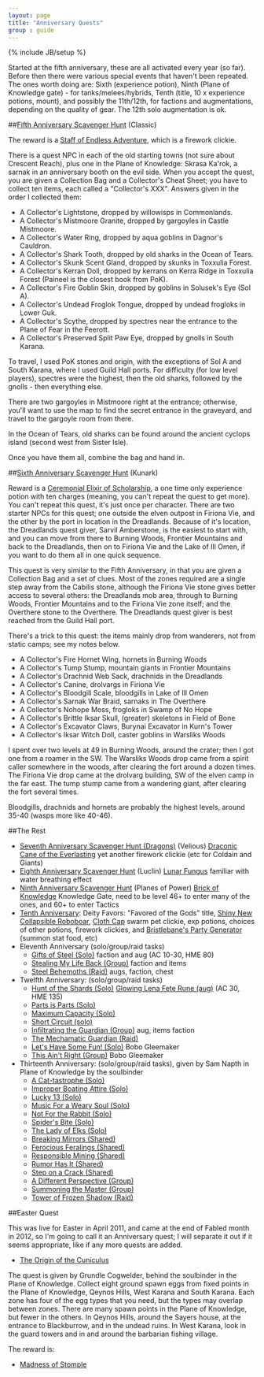 ```yaml
--- 
layout: page 
title: "Anniversary Quests" 
group : guide 
--- 
```

{% include JB/setup %} 

Started at the fifth anniversary, these are all activated every year (so far). Before then there were various special events that
haven't been repeated. The ones worth doing are: Sixth (experience potion), Ninth (Plane of Knowledge gate) - for tanks/melees/hybrids, Tenth (title, 10 x experience potions, mount), and possibly the 11th/12th, for factions and augmentations, depending on the quality of gear.  The 12th solo augmentation is ok.

##[Fifth Anniversary Scavenger Hunt](http://everquest.allakhazam.com/db/quest.html?quest=2850) (Classic) 

The reward is a [Staff of Endless Adventure](http://everquest.allakhazam.com/search.html?q=staff+of+endless+adventure), which is a firework clickie.

There is a quest NPC in each of the old starting towns (not sure about Crescent Reach), plus one in the Plane of Knowledge: Skrasa Ka'rok, a sarnak in an anniversary booth on the evil side.  When you accept the quest, you are given a Collection Bag and a Collector's Cheat Sheet; you have to collect ten items, each called a "Collector's XXX".  Answers given in the order I collected them:

- A Collector's Lightstone, dropped by willowisps in Commonlands. 
- A Collector's Mistmoore Granite, dropped by gargoyles in Castle Mistmoore. 
- A Collector's Water Ring, dropped by aqua goblins in Dagnor's Cauldron. 
- A Collector's Shark Tooth, dropped by old sharks in the Ocean of Tears.
- A Collector's Skunk Scent Gland, dropped by skunks in Toxxulia Forest. 
- A Collector's Kerran Doll, dropped by kerrans on Kerra Ridge in Toxxulia Forest (Paineel is the closest book from PoK). 
- A Collector's Fire Goblin Skin, dropped by goblins in Solusek's Eye (Sol A). 
- A Collector's Undead Froglok Tongue, dropped by undead frogloks in Lower Guk. 
- A Collector's Scythe, dropped by spectres near the entrance to the Plane of Fear in the Feerott. 
- A Collector's Preserved Split Paw Eye, dropped by gnolls in South Karana. 

To travel, I used PoK stones and origin, with the exceptions of Sol A and South Karana, where I used Guild Hall ports.  For difficulty (for low level players), spectres were the highest, then the old sharks, followed by the gnolls -  then everything else.

There are two gargoyles in Mistmoore right at the entrance; otherwise, you'll want to use the map to find the secret entrance in the graveyard, and travel to the gargoyle room from there.

In the Ocean of Tears, old sharks can be found around the ancient cyclops island (second west from Sister Isle).

Once you have them all, combine the bag and hand in.

##[Sixth Anniversary Scavenger Hunt](http://everquest.allakhazam.com/db/quest.html?quest=3068) (Kunark)

Reward is a [Ceremonial Elixir of Scholarship](http://everquest.allakhazam.com/db/item.html?item=35074), a one time only experience potion with ten charges (meaning, you can't repeat the quest to get more).  You can't repeat this quest, it's just once per character.  There are two starter NPCs for this quest; one outside the elven outpost in Firiona Vie, and the other by the port in location in the Dreadlands.  Because of it's location, the Dreadlands quest giver, Sarvil Amberstone, is the easiest to start with, and you can move from there to Burning Woods, Frontier Mountains and back to the Dreadlands, then on to Firiona Vie and the Lake of Ill Omen, if you want to do them all in one quick sequence.

This quest is very similar to the Fifth Anniversary, in that you are given a Collection Bag and a set of clues.  Most of the zones required are a single step away from the Cabilis stone, although the Firiona Vie stone gives better access to several others: the Dreadlands mob area, through to Burning Woods, Frontier Mountains and to the Firiona Vie zone itself; and the Overthere stone to the Overthere.  The Dreadlands quest giver is best reached from the Guild Hall port.

There's a trick to this quest: the items mainly drop from wanderers, not from static camps; see my notes below.

- A Collector's Fire Hornet Wing, hornets in Burning Woods
- A Collector's Tump Stump, mountain giants in Frontier Mountains
- A Collector's Drachnid Web Sack, drachnids in the Dreadlands
- A Collector's Canine, drolvargs in Firiona Vie
- A Collector's Bloodgill Scale, bloodgills in Lake of Ill Omen
- A Collector's Sarnak War Braid, sarnaks in The Overthere
- A Collector's Nohope Moss, frogloks in Swamp of No Hope
- A Collector's Brittle Iksar Skull, (greater) skeletons in Field of Bone
- A Collector's Excavator Claws, Burynai Excavator in Kurn's Tower
- A Collector's Iksar Witch Doll, caster goblins in Warsliks Woods

I spent over two levels at 49 in Burning Woods, around the crater; then I got one from a roamer in the SW.  The Warsliks Woods drop came from a spirit caller somewhere in the woods, after clearing the fort around a dozen times.  The Firiona Vie drop came at the drolvarg building, SW of the elven camp in the far east.  The tump stump came from a wandering giant, after clearing the fort several times.

Bloodgills, drachnids and hornets are probably the highest levels, around 35-40 (wasps more like 40-46).

##The Rest

- [Seventh Anniversary Scavenger Hunt (Dragons)](http://everquest.allakhazam.com/db/quest.html?quest=4161) (Velious) [Draconic Cane of the Everlasting](http://everquest.allakhazam.com/db/item.html?item=66213) yet another firework clickie (etc for Coldain and Giants) 
- [Eighth Anniversary Scavenger Hunt](http://everquest.allakhazam.com/db/quest.html?quest=4156) (Luclin) [Lunar Fungus](http://everquest.allakhazam.com/db/item.html?item=67302) familiar with water breathing effect 
- [Ninth Anniversary Scavenger Hunt](http://everquest.allakhazam.com/db/quest.html?quest=4541) (Planes of Power) [Brick of Knowledge](href="http://everquest.allakhazam.com/db/item.html?item=74202) Knowledge Gate, need to be level 46+ to enter many of the ones, and 60+ to enter Tactics 
- [Tenth Anniversary](http://everquest.allakhazam.com/db/quest.html?quest=4843): Deity Favors: "Favored of the Gods" title,
[Shiny New Collapsible Roboboar](http://everquest.allakhazam.com/db/item.html?item=83386), [Cloth Cap](http://everquest.allakhazam.com/db/item.html?item=83326) swarm pet clickie, exp potions, choices of other potions, firework
clickies, and [Bristlebane's Party Generator](http://everquest.allakhazam.com/db/item.html?item=83320) (summon stat food, etc) 
- Eleventh Anniversary (solo/group/raid tasks) 
	- [Gifts of Steel (Solo)](http://everquest.allakhazam.com/db/quest.html?quest=5051) faction and aug (AC 10-30, HME 80) 
	- [Stealing My Life Back (Group)](http://everquest.allakhazam.com/db/quest.html?quest=5052) faction and items 
	- [Steel Behemoths (Raid)](http://everquest.allakhazam.com/db/quest.html?quest=5305) augs, faction, chest 
- Twelfth Anniversary: (solo/group/raid tasks) 
	- [Hunt of the Shards (Solo)](http://everquest.allakhazam.com/db/quest.html?quest=5303) [Glowing Lena Fete Rune (aug)](http://everquest.allakhazam.com/db/item.html?item=97004) (AC 30, HME 135) 
	- [Parts is Parts (Solo)](http://everquest.allakhazam.com/db/quest.html?quest=5307)
	- [Maximum Capacity (Solo)](http://everquest.allakhazam.com/db/quest.html?quest=5308)
	- [Short Circuit (solo)](http://everquest.allakhazam.com/db/quest.html?quest=5306)
	- [Infiltrating the Guardian (Group)](http://everquest.allakhazam.com/db/quest.html?quest=5304) aug, items faction 
	- [The Mechamatic Guardian (Raid)](http://everquest.allakhazam.com/db/quest.html?quest=5305)
	- [Let's Have Some Fun! (Solo)](http://everquest.allakhazam.com/db/quest.html?quest=5309) Bobo Gleemaker
	- [This Ain't Right (Group)](http://everquest.allakhazam.com/db/quest.html?quest=5310) Bobo Gleemaker
- Thirteenth Anniversary: (solo/group/raid tasks), given by Sam Napth in Plane of Knowledge by the soulbinder
	- [A Cat-tastrophe (Solo)](http://everquest.allakhazam.com/db/quest.html?quest=5691)
	- [Improper Boating Attire (Solo)](http://everquest.allakhazam.com/db/quest.html?quest=5693)
	- [Lucky 13 (Solo)](http://everquest.allakhazam.com/db/quest.html?quest=5690)
	- [Music For a Weary Soul (Solo)](http://everquest.allakhazam.com/db/quest.html?quest=5695)
	- [Not For the Rabbit (Solo)](http://everquest.allakhazam.com/db/quest.html?quest=5694)
	- [Spider's Bite (Solo)](http://everquest.allakhazam.com/db/quest.html?quest=5692)
	- [The Lady of Elks (Solo)](http://everquest.allakhazam.com/db/quest.html?quest=5697)
	- [Breaking Mirrors (Shared)](http://everquest.allakhazam.com/db/quest.html?quest=5696)
	- [Ferocious Feralings (Shared)](http://everquest.allakhazam.com/db/quest.html?quest=5699)
	- [Responsible Mining (Shared)](http://everquest.allakhazam.com/db/quest.html?quest=5700)
	- [Rumor Has It (Shared)](http://everquest.allakhazam.com/db/quest.html?quest=5698)
	- [Step on a Crack (Shared)](http://everquest.allakhazam.com/db/quest.html?quest=5689)
	- [A Different Perspective (Group)](http://everquest.allakhazam.com/db/quest.html?quest=5701)
	- [Summoning the Master (Group)](http://everquest.allakhazam.com/db/quest.html?quest=5704)
	- [Tower of Frozen Shadow (Raid)](http://everquest.allakhazam.com/db/quest.html?quest=5702)


##Easter Quest

This was live for Easter in April 2011, and came at the end of Fabled month in 2012, so I'm going to call it an Anniversary quest; I will separate it out if it seems appropriate, like if any more quests are added.

- [The Origin of the Cuniculus](http://everquest.allakhazam.com/db/quest.html?quest=5311)

The quest is given by Grundle Cogwelder, behind the soulbinder in the Plane of Knowledge.  Collect eight ground spawn eggs from fixed points in the Plane of Knowledge, Qeynos Hills, West Karana and South Karana.  Each zone has four of the egg types that you need, but the types may overlap between zones.  There are many spawn points in the Plane of Knowledge, but fewer in the others.  In Qeynos Hills, around the Sayers house, at the entrance to Blackburrow, and in the undead ruins.  In West Karana, look in the guard towers and in and around the barbarian fishing village.

The reward is:

- [Madness of Stomple](http://everquest.allakhazam.com/db/item.html?item=97153)